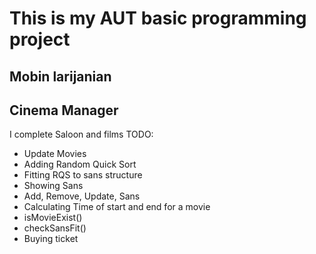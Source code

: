 # This is my AUT basic programming project
## Mobin larijanian
## Cinema Manager

I complete Saloon and films 
TODO:
- Update Movies
- Adding Random Quick Sort
- Fitting RQS to sans structure
- Showing Sans
- Add, Remove, Update, Sans
- Calculating Time of start and end for a movie
- isMovieExist()
- checkSansFit()
- Buying ticket